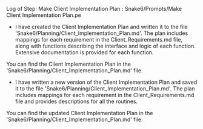 Log of Step: Make Client Implementation Plan : Snake6/Prompts/Make Client Implementation Plan.pe


 - I have created the Client Implementation Plan and written it to the file 'Snake6/Planning/Client_Implementation_Plan.md'. The plan includes mappings for each requirement in the Client_Requirements.md file, along with functions describing the interface and logic of each function. Extensive documentation is provided for each function.

You can find the Client Implementation Plan in the 'Snake6/Planning/Client_Implementation_Plan.md' file.

 - I have written a new version of the Client Implementation Plan and saved it to the file 'Snake6/Planning/Client_Implementation_Plan.md'. The plan includes mappings for each requirement in the Client_Requirements.md file and provides descriptions for all the routines.

You can find the updated Client Implementation Plan in the 'Snake6/Planning/Client_Implementation_Plan.md' file.